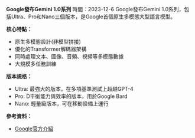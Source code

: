 **Google發布Gemini 1.0系列**
時間：2023-12-6
Google發布Gemini 1.0系列，包括Ultra、Pro和Nano三個版本，是Google首個原生多模態大型語言模型。

**核心特點：**

* 原生多模態設計(非模型拼接)
* 優化的Transformer解碼器架構
* 同時處理文本、圖像、音頻、視頻等多模態數據
* 大規模多任務訓練

**版本規格：**

* Ultra: 最強大的版本，在多項基準測試上超越GPT-4
* Pro: D平衡能力與效率的版本，用於Google Bard
* Nano: 輕量級版本，可在移動設備上運行

**參考資料：**

* [Google官方介紹](https://blog.google/technology/ai/google-gemini-ai/)